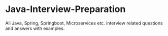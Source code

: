 # Java-Interview-Preparation
All Java, Spring, Springboot, Microservices etc. interview related questions and answers with examples.
